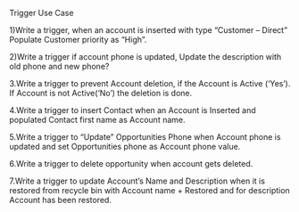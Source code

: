 Trigger Use Case


1)Write a trigger, when an account is inserted with type “Customer – Direct” Populate Customer priority as “High”. 

2)Write a trigger if account phone is updated, Update the description with old phone and new phone?

3.Write a trigger to prevent Account deletion, if the Account is Active (‘Yes’). If Account is not 
Active(‘No’) the deletion is done. 

4.Write a trigger to insert Contact when an Account is Inserted and populated Contact first name 
as Account name.

5.Write a trigger to “Update” Opportunities Phone when Account phone is updated 
and set Opportunities phone as Account phone value. 

6.Write a trigger to delete opportunity when account gets deleted.

7.Write a trigger to update Account’s Name and Description when it is restored from 
recycle bin with Account name + Restored and for description Account has been 
restored.
